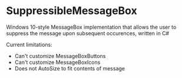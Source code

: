 # SuppressibleMessageBox
Windows 10-style MessageBox implementation that allows the user to suppress the message upon subsequent occurences, written in C#

Current limitations:
- Can't customize MessageBoxButtons
- Can't customize MessageBoxIcons
- Does not AutoSize to fit contents of message
